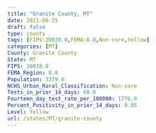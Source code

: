 ```yaml
---
title: "Granite County, MT"
date: 2021-06-25
draft: false
type: county
tags: [FIPS:30039.0,FEMA:8.0,Non-core,Yellow]
categories: [MT]
County: Granite County
State: MT
FIPS: 30039.0
FEMA_Region: 8.0
Population: 3379.0
NCHS_Urban_Rural_Classification: Non-core
Tests_in_prior_14_days: 60.0
Fourteen_day_test_rate_per_100000: 1776.0
Percent_Positivity_in_prior_14_days: 0.05
Level: Yellow
url: /states/MT/granite-county
---
```



